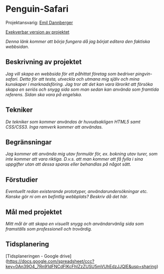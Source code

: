 # Penguin-Safari
Projektansvarig: 
[Emil Dannberger](https://github.com/ed222an)

[Exekverbar version av projektet](http://ed222an.github.io/Projektet)

*Denna länk kommer att börja fungera då jag börjat editera den faktiska webbsidan.*

## Beskrivning av projektet
*Jag vill skapa en webbsida för ett påhittat företag som bedriver pingvin-safari. Detta för att testa, utveckla och utmana mig själv och mina kunskaper i marknadsföring. Jag tror att det kan vara lärorikt att försöka skapa en seriös och snygg sida som man sedan kan använda som framtida referens. Sidan ska vara på engelska.*

## Tekniker
*De tekniker som kommer användas är huvudsakligen HTML5 samt CSS/CSS3. Inga ramverk kommer att användas.*

## Begränsningar
*Jag kommer att använda mig utav formulär för, ex. bokning utav turer, som inte kommer att vara riktiga. D.v.s. att man kommer att få fylla i sina uppgifter utan att dessa sparas eller behandlas på något sätt.*

## Förstudier
*Eventuellt redan existerande prototyper, användarundersökningar etc. Kanske gör ni om en befintlig webbplats? Beskriv då det här.*

## Mål med projektet
*Mitt mål är att skapa en visuellt snygg och användarvänlig sida som framställs som professionell och trovärdig.*

## Tidsplanering
[Tidsplaneringen - Google drive] (https://docs.google.com/spreadsheet/ccc?key=0An39O4_7Rn91dFNCdFlKcFhIZzZUSU5mVUhEdzJJQlE&usp=sharing)
